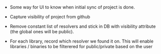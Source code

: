  - Some way for UI to know when initial sync of project is done.

 - Capture visibility of project from github

 - Remove constant list of resolvers and stick in DB with visibility attribute (the global ones will be public).

 - For each library, record which resolver we found it on. This will
   enable libraries / binaries to be filterered for public/private
   based on the user